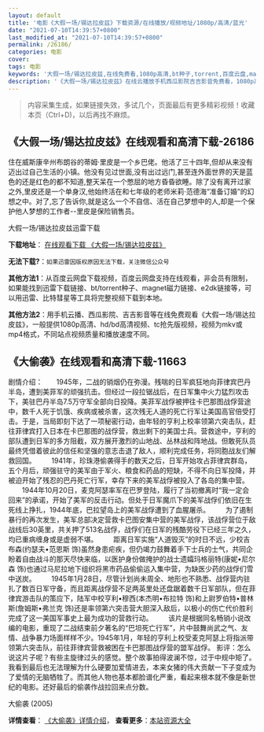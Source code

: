```yaml
---
layout: default
title: '电影《大假一场/锡达拉皮兹》下载资源/在线播放/视频地址/1080p/高清/蓝光'
date: "2021-07-10T14:39:57+0800"
last_modified_at: "2021-07-10T14:39:57+0800"
permalink: /26186/
categories: 电影
cover:
tags: 电影
keywords: '大假一场/锡达拉皮兹,在线免费看,1080p高清,bt种子,torrent,百度云盘,magnet,磁力链,迅雷下载资源'
description: '《大假一场/锡达拉皮兹》在线云播放手机西瓜影院吉吉影音免费看，1080p高清bd/hd未删减完整版和tc抢先枪版，mkv/mp4格式，附带bt/torrent种子、magnet/磁力链、百度云盘、网盘资源迅雷下载链接'
---
```


>内容采集生成，如果链接失效，多试几个，页面最后有更多精彩视频！收藏本页（Ctrl+D)，以后再找不麻烦。


## 《大假一场/锡达拉皮兹》在线观看和高清下载-26186

住在威斯康辛州布朗谷的蒂姆&middot;里皮是一个乡巴佬。他活了三十四年,但却从来没有迈出过自己生活的小镇。他没有见过世面,没有出过远门,甚至连外面世界的天是蓝色的还是红色的都不知道,整天呆在一个憋屈的地方昏昏欲睡。除了没有离开过家之外,里皮还是一个单身汉,他始终活在和七年级的老师米莉·范德海&ldquo;准备订婚”的幻想之中。对了,忘了告诉你,就是这么一个不自信、活在自己梦想中的人,却是一个保护他人梦想的工作者--里皮是保险销售员。


大假一场/锡达拉皮兹迅雷下载

**下载地址**： [在线观看下载 《大假一场/锡达拉皮兹》](https://www.993dy.com//vod-detail-id-21981.html) 


**无法下载?**：`如果迅雷因版权原因无法下载，关注微信公众号 `

**其他方法1**：从百度云网盘下载视频，百度云网盘支持在线观看，非会员有限制，如果能找到迅雷下载链接、bt/torrent种子、magnet磁力链接、e2dk链接等，可以用迅雷、比特彗星等工具将完整视频下载到本地。

**其他方法2**：用手机云播、西瓜影院、吉吉影音等在线免费观看《大假一场/锡达拉皮兹》，一般提供1080p高清、hd/bd高清视频、tc抢先版视频，视频为mkv或mp4格式，不同站点视频质量和播放速度不同。


## 《大偷袭》在线观看和高清下载-11663

剧情介绍：　　1945年，二战的销烟仍在弥漫。残喘的日军疯狂地向菲律宾巴丹半岛，遭到美菲军的顽强抗击。但经过一段拉锯战后，在日军集中火力猛烈攻击下，美驻巴丹半岛7.5万守军全部向日投降。美菲军战俘被押往卡巴那图战俘营途中，数千人死于饥饿、疾病或被杀害，这次残无人道的死亡行军让美国高官倍受打击。于是，当局即刻下达了一项秘密行动，由年轻的亨利上校率领第六突击队，赶往菲律宾打入日本在卡巴那图的战俘营，救出剩下的美国士兵。营救途中，亨利的部队遭到日军的多方阻截，双方展开激烈的山地战、丛林战和阵地战。但敢死队员最终凭借着彼此的信任和坚强的意志击退了敌人，顺利完成任务，将同胞战友们解救回国。 　　1941年，珍珠港偷袭得手的数天之后，日军开始攻占菲律宾群岛，五个月后，顽强驻守的美军由于军火、粮食和药品的短缺，不得不向日军投降，并被迫开始了残忍的巴丹死亡行军，幸存下来的美军战俘被投入了各岛的集中营。 　　1944年10月20日，麦克阿瑟率军在巴罗登陆，履行了当初撤离时“我一定会回来”的承诺，开始了美军的反击行动。但处于日军魔爪下的美军战俘们依旧在生死线上挣扎，1944年底，巴拉望岛上的美军战俘遭到了血腥屠杀。 　　为了遏制暴行的再次发生，美军总部决定营救卡巴图安集中营的美军战俘，该战俘营位于敌战线后30英里，共关押了513名战俘，战俘们在日军的残酷劳役下已经三年之久，均已重病缠身或是虚弱不堪。 　　距离日军实施“人道毁灭”的时日不远，少校吉布森(约瑟夫•范恩斯 饰)虽然身患疟疾，但仍竭力鼓舞着手下士兵的士气，共同企盼着自由战斗的那天尽快来临，以医护身份做掩护的战士遗孀玛格丽特(康妮•尼尔森 饰)也通过马尼拉地下组织将黑市药品偷偷运入集中营，为缺医少药的战俘们雪中送炭。 　　1945年1月28日，尽管计划尚未周全、地形也不熟悉、战俘营内驻扎了数百日军守备，而且距离战俘营不足两英里处还盘踞着数千日军部队，但在菲律宾游击队的策应下，陆军中校亨利•穆西(本杰明•布拉特 饰)和上尉罗伯特•普林斯(詹姆斯•弗兰克 饰)还是率领第六突击营大胆深入敌后，以极小的伤亡代价胜利完成了这一美国军事史上最为成功的营救行动。 　　该片是根据同名畅销小说改编的电影，重现了二战结束前夕著名的“巴坦死亡行军”，片中鼓舞尚武之气、友情、战争暴力场面样样不少。1945年1月，年轻的亨利上校受麦克阿瑟上将指派带领第六突击队，前往菲律宾营救被困在卡巴那图战俘营的盟军战俘。 影评：怎么说这片子呢？有些主旋律过头的感觉。整个故事拍得波澜不惊，过于中规中矩了。我看到最后也无法理解为什么硬要加爱情进去，本来女猪的伟大贡献一下子变成为了爱情的无脑牺牲了。而其他人物也基本都脸谱化严重，看起来根本就不像是新世纪的电影。还好最后的偷袭作战拉回来点分数。


大偷袭 (2005)

**详情查看**： [《大偷袭》详情介绍](/movie/11663/)， **查看更多**：[本站资源大全](/movie/t/all/)

